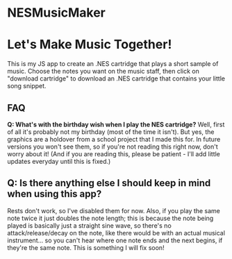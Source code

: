 # NESMusicMaker
<h1>Let's Make Music Together!</h1>
This is my JS app to create an .NES cartridge that plays a short sample of music. Choose the notes you want on the music staff, then click on "download cartridge" to download an .NES cartridge that contains your little song snippet.

<h2>FAQ</h2>
<strong>Q: What's with the birthday wish when I play the NES cartridge?</strong>
Well, first of all it's probably not my birthday (most of the time it isn't). But yes, the graphics are a holdover from a school project that I made this for. In future versions you won't see them, so if you're not reading this right now, don't worry about it! (And if you are reading this, please be patient - I'll add little updates everyday until this is fixed.)
<h2><strong>Q: Is there anything else I should keep in mind when using this app?</strong></h2>
Rests don't work, so I've disabled them for now. Also, if you play the same note twice it just doubles the note length; this is because the note being played is basically just a straight sine wave, so there's no attack/release/decay on the note, like there would be with an actual musical instrument... so you can't hear where one note ends and the next begins, if they're the same note. This is something I will fix soon!
